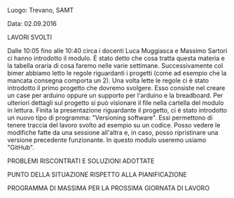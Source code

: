 Luogo: Trevano, SAMT

Data: 02.09.2016

LAVORI SVOLTI

Dalle 10:05 fino alle 10:40 circa i docenti Luca Muggiasca e Massimo Sartori ci hanno introdotto il modulo. È stato detto che cosa tratta questa materia e la tabella oraria di cosa faremo nelle varie settimane. Successivamente col bimer abbiamo letto le regole riguardanti i progetti (come ad esempio che la mancata consegna comporta un 2). 
Una volta lette le regole ci è stato introdotto il primo progetto che dovremo svolgere. Esso consiste nel creare un case per arduino oppure un supporto per l'arduino e la breadboard. Per ulteriori dettagli sul progetto si può visionare il file nella cartella del modulo in lettura.
Finita la presentazione riguardante il progetto, ci è stato introdotto un nuovo tipo di programma: "Versioning software". Essi permettono di tenere traccia del lavoro svolto ad esempio su un codice. Posso vedere le modifiche fatte da una sessione all'altra e, in caso, posso ripristinare una versione precedente funzionante.
In questo modulo useremo usiamo "GitHub". 

PROBLEMI RISCONTRATI E SOLUZIONI ADOTTATE

PUNTO DELLA SITUAZIONE RISPETTO ALLA PIANIFICAZIONE

PROGRAMMA DI MASSIMA PER LA PROSSIMA GIORNATA DI LAVORO
 
